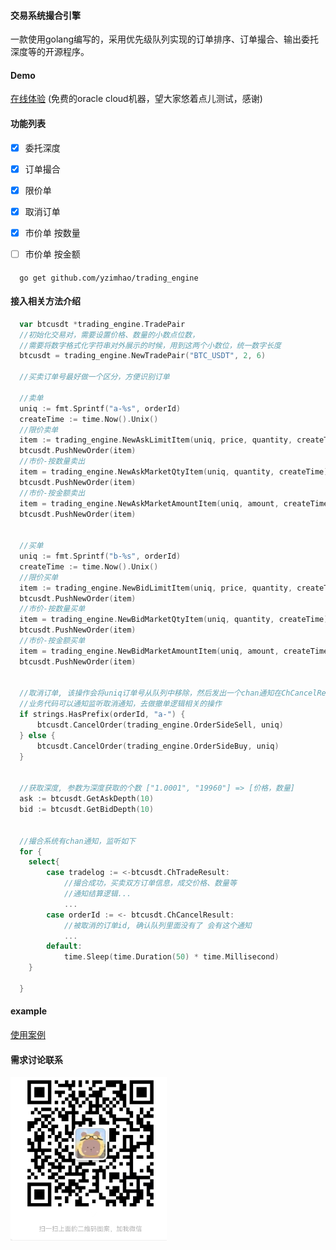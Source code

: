 #### 交易系统撮合引擎
  一款使用golang编写的，采用优先级队列实现的订单排序、订单撮合、输出委托深度等的开源程序。

#### Demo
  <a href="http://132.226.14.192:8080/demo">在线体验</a> (免费的oracle cloud机器，望大家悠着点儿测试，感谢)
#### 功能列表
  - [x] 委托深度
  - [x] 订单撮合  
  - [x] 限价单
  - [x] 取消订单
  - [x] 市价单 按数量
  - [ ] 市价单 按金额


####
```
  go get github.com/yzimhao/trading_engine
```

#### 接入相关方法介绍
```go
  var btcusdt *trading_engine.TradePair
  //初始化交易对，需要设置价格、数量的小数点位数，
  //需要将数字格式化字符串对外展示的时候，用到这两个小数位，统一数字长度
  btcusdt = trading_engine.NewTradePair("BTC_USDT", 2, 6)

  //买卖订单号最好做一个区分，方便识别订单
  
  //卖单
  uniq := fmt.Sprintf("a-%s", orderId)
  createTime := time.Now().Unix()
  //限价卖单
  item := trading_engine.NewAskLimitItem(uniq, price, quantity, createTime)
  btcusdt.PushNewOrder(item)
  //市价-按数量卖出
  item = trading_engine.NewAskMarketQtyItem(uniq, quantity, createTime)
  btcusdt.PushNewOrder(item)
  //市价-按金额卖出
  item = trading_engine.NewAskMarketAmountItem(uniq, amount, createTime)
  btcusdt.PushNewOrder(item)


  //买单
  uniq := fmt.Sprintf("b-%s", orderId)
  createTime := time.Now().Unix()
  //限价买单
  item := trading_engine.NewBidLimitItem(uniq, price, quantity, createTime)
  btcusdt.PushNewOrder(item)
  //市价-按数量买单
  item = trading_engine.NewBidMarketQtyItem(uniq, quantity, createTime)
  btcusdt.PushNewOrder(item)
  //市价-按金额买单
  item = trading_engine.NewBidMarketAmountItem(uniq, amount, createTime)
  btcusdt.PushNewOrder(item)


  //取消订单, 该操作会将uniq订单号从队列中移除，然后发出一个chan通知在ChCancelResult
  //业务代码可以通知监听取消通知，去做撤单逻辑相关的操作
  if strings.HasPrefix(orderId, "a-") {
      btcusdt.CancelOrder(trading_engine.OrderSideSell, uniq)
  } else {
      btcusdt.CancelOrder(trading_engine.OrderSideBuy, uniq)
  }


  //获取深度, 参数为深度获取的个数 ["1.0001", "19960"] => [价格，数量]
  ask := btcusdt.GetAskDepth(10)
  bid := btcusdt.GetBidDepth(10)


  //撮合系统有chan通知，监听如下
  for {
    select{
        case tradelog := <-btcusdt.ChTradeResult:
            //撮合成功，买卖双方订单信息，成交价格、数量等
            //通知结算逻辑...
            ...
        case orderId := <- btcusdt.ChCancelResult:
            //被取消的订单id, 确认队列里面没有了 会有这个通知
            ...
        default:
            time.Sleep(time.Duration(50) * time.Millisecond)
    }
    
  }

```  



#### example
  <a href="example">使用案例</a>


#### 需求讨论联系
<img src="example/me.jpg" style="width:250px;">